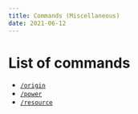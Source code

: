 ```yaml
---
title: Commands (Miscellaneous)
date: 2021-06-12
---
```


# List of commands

* [`/origin`](commands/origin.md)
* [`/power`](commands/power.md)
* [`/resource`](commands/resource.md)